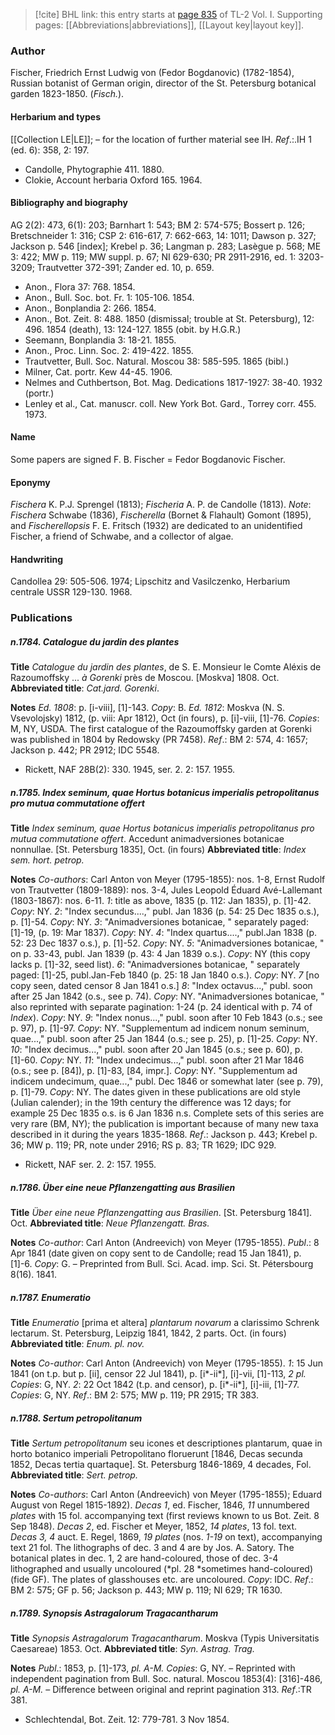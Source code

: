 > [!cite] BHL link: this entry starts at [page 835](https://www.biodiversitylibrary.org/item/103414#page/883/mode/1up) of TL-2 Vol. I.
> Supporting pages: [[Abbreviations|abbreviations]], [[Layout key|layout key]].

### Author

Fischer, Friedrich Ernst Ludwig von (Fedor Bogdanovic) (1782-1854), Russian botanist of German origin, director of the St. Petersburg botanical garden 1823-1850. (*Fisch.*).

#### Herbarium and types

[[Collection LE|LE]]; – for the location of further material see IH.
*Ref*.:.IH 1 (ed. 6): 358, 2: 197.
- Candolle, Phytographie 411. 1880.
- Clokie, Account herbaria Oxford 165. 1964.

#### Bibliography and biography

AG 2(2): 473, 6(1): 203; Barnhart 1: 543; BM 2: 574-575; Bossert p. 126; Bretschneider 1: 316; CSP 2: 616-617, 7: 662-663, 14: 1011; Dawson p. 327; Jackson p. 546 \[index\]; Krebel p. 36; Langman p. 283; Lasègue p. 568; ME 3: 422; MW p. 119; MW suppl. p. 67; NI 629-630; PR 2911-2916, ed. 1: 3203-3209; Trautvetter 372-391; Zander ed. 10, p. 659.
- Anon., Flora 37: 768. 1854.
- Anon., Bull. Soc. bot. Fr. 1: 105-106. 1854.
- Anon., Bonplandia 2: 266. 1854.
- Anon., Bot. Zeit. 8: 488. 1850 (dismissal; trouble at St. Petersburg), 12: 496. 1854 (death), 13: 124-127. 1855 (obit. by H.G.R.)
- Seemann, Bonplandia 3: 18-21. 1855.
- Anon., Proc. Linn. Soc. 2: 419-422. 1855.
- Trautvetter, Bull. Soc. Natural. Moscou 38: 585-595. 1865 (bibl.)
- Milner, Cat. portr. Kew 44-45. 1906.
- Nelmes and Cuthbertson, Bot. Mag. Dedications 1817-1927: 38-40. 1932 (portr.)
- Lenley et al., Cat. manuscr. coll. New York Bot. Gard., Torrey corr. 455. 1973.

#### Name

Some papers are signed F. B. Fischer = Fedor Bogdanovic Fischer.

#### Eponymy

*Fischera* K. P.J. Sprengel (1813); *Fischeria* A. P. de Candolle (1813). *Note*: *Fischera* Schwabe (1836), *Fischerella* (Bornet & Flahault) Gomont (1895), and *Fischerellopsis* F. E. Fritsch (1932) are dedicated to an unidentified Fischer, a friend of Schwabe, and a collector of algae.

#### Handwriting

Candollea 29: 505-506. 1974; Lipschitz and Vasilczenko, Herbarium centrale USSR 129-130. 1968.

### Publications

##### n.1784. Catalogue du jardin des plantes

**Title**
*Catalogue du jardin des plantes*, de S. E. Monsieur le Comte Aléxis de Razoumoffsky ... *à Gorenki* près de Moscou. \[Moskva\] 1808. Oct.
**Abbreviated title**: *Cat.jard. Gorenki*.

**Notes**
*Ed. 1808*: p. \[i-viii\], \[1\]-143. *Copy*: B.
*Ed. 1812*: Moskva (N. S. Vsevolojsky) 1812, (p. viii: Apr 1812), Oct (in fours), p. \[i\]-viii, \[1\]-76. *Copies*: M, NY, USDA.
The first catalogue of the Razoumoffsky garden at Gorenki was published in 1804 by Redowsky (PR 7458).
*Ref*.: BM 2: 574, 4: 1657; Jackson p. 442; PR 2912; IDC 5548.
- Rickett, NAF 28B(2): 330. 1945, ser. 2. 2: 157. 1955.

##### n.1785. Index seminum, quae Hortus botanicus imperialis petropolitanus pro mutua commutatione offert

**Title**
*Index seminum, quae Hortus botanicus imperialis petropolitanus pro mutua commutatione offert*. Accedunt animadversiones botanicae nonnullae. \[St. Petersburg 1835\], Oct. (in fours)
**Abbreviated title**: *Index sem. hort. petrop.*

**Notes**
*Co-authors*: Carl Anton von Meyer (1795-1855): nos. 1-8, Ernst Rudolf von Trautvetter (1809-1889): nos. 3-4, Jules Leopold Éduard Avé-Lallemant (1803-1867): nos. 6-11.
*1*: title as above, 1835 (p. 112: Jan 1835), p. \[1\]-42. *Copy*: NY.
*2*: "Index secundus....," publ. Jan 1836 (p. 54: 25 Dec 1835 o.s.), p. \[1\]-54. *Copy*: NY.
*3*: "Animadversiones botanicae, " separately paged: \[1\]-19, (p. 19: Mar 1837). *Copy*: NY.
*4*: "Index quartus....," publ.Jan 1838 (p. 52: 23 Dec 1837 o.s.), p. \[1\]-52. *Copy*: NY.
*5*: "Animadversiones botanicae, " on p. 33-43, publ. Jan 1839 (p. 43: 4 Jan 1839 o.s.).
*Copy*: NY (this copy lacks p. \[1\]-32, seed list).
*6*: "Animadversiones botanicae, " separately paged: \[1\]-25, publ.Jan-Feb 1840 (p. 25: 18 Jan 1840 o.s.). *Copy*: NY.
*7* \[no copy seen, dated censor 8 Jan 1841 o.s.\]
*8*: "Index octavus...," publ. soon after 25 Jan 1842 (o.s., see p. 74). *Copy*: NY. "Animadversiones botanicae, " also reprinted with separate pagination: 1-24 (p. 24 identical with p. 74 of *Index*). *Copy*: NY.
*9*: "Index nonus...," publ. soon after 10 Feb 1843 (o.s.; see p. 97), p. \[1\]-97. *Copy*: NY. "Supplementum ad indicem nonum seminum, quae...," publ. soon after 25 Jan 1844 (o.s.; see p. 25), p. \[1\]-25. *Copy*: NY.
*10*: "Index decimus...," publ. soon after 20 Jan 1845 (o.s.; see p. 60), p. \[1\]-60. *Copy*: NY.
*11*: "Index undecimus...," publ. soon after 21 Mar 1846 (o.s.; see p. \[84\]), p. \[1\]-83, \[84, impr.\]. *Copy*: NY.
"Supplementum ad indicem undecimum, quae...," publ. Dec 1846 or somewhat later (see p. 79), p. \[1\]-79. *Copy*: NY.
The dates given in these publications are old style (Julian calender); in the 19th century the difference was 12 days; for example 25 Dec 1835 o.s. is 6 Jan 1836 n.s. Complete sets of this series are very rare (BM, NY); the publication is important because of many new taxa described in it during the years 1835-1868.
*Ref*.: Jackson p. 443; Krebel p. 36; MW p. 119; PR, note under 2916; RS p. 83; TR 1629; IDC 929.
- Rickett, NAF ser. 2. 2: 157. 1955.

##### n.1786. Über eine neue Pflanzengatting aus Brasilien

**Title**
*Über eine neue Pflanzengatting aus Brasilien*. \[St. Petersburg 1841\]. Oct.
**Abbreviated title**: *Neue Pflanzengatt. Bras.*

**Notes**
*Co-author*: Carl Anton (Andreevich) von Meyer (1795-1855).
*Publ*.: 8 Apr 1841 (date given on copy sent to de Candolle; read 15 Jan 1841), p. \[1\]-6.
*Copy*: G. – Preprinted from Bull. Sci. Acad. imp. Sci. St. Pétersbourg 8(16). 1841.

##### n.1787. Enumeratio

**Title**
*Enumeratio* \[prima et altera\] *plantarum novarum* a clarissimo Schrenk lectarum. St. Petersburg, Leipzig 1841, 1842, 2 parts. Oct. (in fours)
**Abbreviated title**: *Enum. pl. nov.*

**Notes**
*Co-author*: Carl Anton (Andreevich) von Meyer (1795-1855).
*1*: 15 Jun 1841 (on t.p. but p. \[ii\], censor 22 Jul 1841), p. \[i\*-ii\*\], \[i\]-vii, \[1\]-113, *2 pl. Copies*: G, NY.
*2*: 22 Oct 1842 (t.p. and censor), p. \[i\*-ii\*\], \[i\]-iii, \[1\]-77. *Copies*: G, NY.
*Ref*.: BM 2: 575; MW p. 119; PR 2915; TR 383.

##### n.1788. Sertum petropolitanum

**Title**
*Sertum petropolitanum* seu icones et descriptiones plantarum, quae in horto botanico imperiali Petropolitano floruerunt \[1846, Decas secunda 1852, Decas tertia quartaque\]. St. Petersburg 1846-1869, 4 decades, Fol.
**Abbreviated title**: *Sert. petrop.*

**Notes**
*Co-authors*: Carl Anton (Andreevich) von Meyer (1795-1855); Eduard August von Regel 1815-1892).
*Decas 1*, ed. Fischer, 1846, *11* unnumbered *plates* with 15 fol. accompanying text (first reviews known to us Bot. Zeit. 8 Sep 1848).
*Decas 2*, ed. Fischer et Meyer, 1852, *14 plates*, 13 fol. text.
*Decas 3, 4* auct. E. Regel, 1869, *19 plates* (nos. *1-19* on text), accompanying text 21 fol. The lithographs of dec. 3 and 4 are by Jos. A. Satory. The botanical plates in dec. 1, 2 are hand-coloured, those of dec. 3-4 lithographed and usually uncoloured (*pl. 28 *sometimes hand-coloured) (fide GF). The plates of glasshouses etc. are uncoloured.
*Copy*: IDC.
*Ref*.: BM 2: 575; GF p. 56; Jackson p. 443; MW p. 119; NI 629; TR 1630.

##### n.1789. Synopsis Astragalorum Tragacantharum

**Title**
*Synopsis Astragalorum Tragacantharum*. Moskva (Typis Universitatis Caesareae) 1853. Oct.
**Abbreviated title**: *Syn. Astrag. Trag.*

**Notes**
*Publ*.: 1853, p. \[1\]-173, *pl. A-M. Copies*: G, NY. – Reprinted with independent pagination from Bull. Soc. natural. Moscou 1853(4): \[316\]-486, *pl. A-M.* – Difference between original and reprint pagination 313.
*Ref*.:TR 381.
- Schlechtendal, Bot. Zeit. 12: 779-781. 3 Nov 1854.

